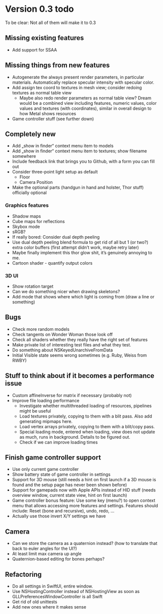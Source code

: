 #  Version 0.3 todo
To be clear: Not all of them will make it to 0.3

## Missing existing features

- Add support for SSAA

## Missing things from new features

- Autogenerate the always present render parameters, in particular materials. Automatically replace specular intensity with specular color.
- Add assign tex coord to textures in mesh view; consider redoing textures as normal table view
    - Maybe also redo render parameters as normal table view? Dream would be a combined view including features, numeric values, color values and textures (with coordinates), similar in overall design to how Metal shows resources
- Game controller stuff (see further down)

## Completely new

- Add „show in finder“ context menu item to models
- Add „show in finder“ context menu item to textures; show filename somewhere
- Include feedback link that brings you to Github, with a form you can fill out
- Consider three-point light setup as default
    - Floor
    - Camera Position
- Make the optional parts (handgun in hand and holster, Thor stuff) officially optional

### Graphics features

- Shadow maps
- Cube maps for reflections
- Skybox mode
- sRGB?
- If really bored: Consider dual depth peeling
- Use dual depth peeling blend formula to get rid of all but 1 (or two?) extra color buffers (first attempt didn’t work, maybe retry later)
- Maybe finally implement this thor glow shit, it’s genuinely annoying to me.
- Cartoon shader - quantify output colors

### 3D UI

- Show rotation target
- Can we do something nicer when drawing skeletons?
- Add mode that shows where which light is coming from (draw a line or something)

## Bugs

- Check more random models
- Check tangents on Wonder Woman those look off
- Check all shaders whether they really have the right set of features
- Make private list of interesting test files and what they test. 
- Do something about NSKeyedUnarchiveFromData
- Initial Visible state seems wrong sometimes (e.g. Ruby, Weiss from RWBY)

## Stuff to think about if it becomes a performance issue

- Custom affineInverse for matrix if necessary (probably not)
- Improve file loading performance
    - Investigate whether multithreaded loading of resources, pipelines might be useful
    - Load textures privately, copying to them with a blit pass. Also add generating mipmaps here.
    - Load vertex arrays privately, copying to them with a blit/copy pass.
    - Special loading mode, entered when loading, view does not update as much, runs in background. Details to be figured out.
    - Check if we can improve loading times

## Finish game controller support

- Use only current game controller
- Show battery state of game controller in settings
- Support for 3D mouse (still needs a hint on first launch if a 3D mouse is found and the setup page has never been shown before)
- Support for gamepads now with Apple APIs instead of HID stuff (needs overview window, current state view, hint on first launch)
- Game controller bonus feature: Use some key (menu?) to open context menu that allows accessing more features and settings. Features should include: Reset (bone and recursive), undo, redo, …
- Actually use those invert X/Y settings we have

## Camera

- Can we store the camera as a quaternion instead? (how to translate that back to euler angles for the UI?)
- At least limit max camera up angle
- Quaternion-based editing for bones perhaps?

## Refactoring

- Do all settings in SwiftUI, entire window.
- Use NSHostingController instead of NSHostingView as soon as GLLPreferencesWindowController is all Swift
- Get rid of old unittests
- Add new ones where it makes sense
